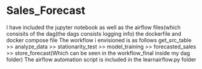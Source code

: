 # Sales_Forecast
I have included the jupyter notebook as well as the airflow files(which consisits of the dag(the dags consists logging info) the dockerfile and docker compose file
The workflow i envisioned is as follows  get_src_table >> analyze_data >> stationarity_test >> model_training >> forecasted_sales >> store_forecast(Which can be seen in the workflow_final inside my dag folder)
The airflow automation script is included in the learnairflow.py folder
